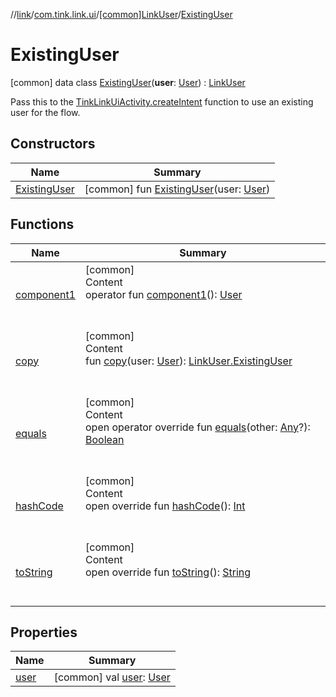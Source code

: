 //[link](../../../index.md)/[com.tink.link.ui](../../index.md)/[[common]LinkUser](../index.md)/[ExistingUser](index.md)



# ExistingUser  
 [common] data class [ExistingUser](index.md)(**user**: [User](../../../com.tink.model.user/[common]-user/index.md)) : [LinkUser](../index.md)

Pass this to the [TinkLinkUiActivity.createIntent](../../[common]-tink-link-ui-activity/-companion/create-intent.md) function to use an existing user for the flow.

   


## Constructors  
  
|  Name|  Summary| 
|---|---|
| <a name="com.tink.link.ui/LinkUser.ExistingUser/ExistingUser/#com.tink.model.user.User/PointingToDeclaration/"></a>[ExistingUser](-existing-user.md)| <a name="com.tink.link.ui/LinkUser.ExistingUser/ExistingUser/#com.tink.model.user.User/PointingToDeclaration/"></a> [common] fun [ExistingUser](-existing-user.md)(user: [User](../../../com.tink.model.user/[common]-user/index.md))   <br>


## Functions  
  
|  Name|  Summary| 
|---|---|
| <a name="com.tink.link.ui/LinkUser.ExistingUser/component1/#/PointingToDeclaration/"></a>[component1](component1.md)| <a name="com.tink.link.ui/LinkUser.ExistingUser/component1/#/PointingToDeclaration/"></a>[common]  <br>Content  <br>operator fun [component1](component1.md)(): [User](../../../com.tink.model.user/[common]-user/index.md)  <br><br><br>
| <a name="com.tink.link.ui/LinkUser.ExistingUser/copy/#com.tink.model.user.User/PointingToDeclaration/"></a>[copy](copy.md)| <a name="com.tink.link.ui/LinkUser.ExistingUser/copy/#com.tink.model.user.User/PointingToDeclaration/"></a>[common]  <br>Content  <br>fun [copy](copy.md)(user: [User](../../../com.tink.model.user/[common]-user/index.md)): [LinkUser.ExistingUser](index.md)  <br><br><br>
| <a name="kotlin/Any/equals/#kotlin.Any?/PointingToDeclaration/"></a>[equals](../../../com.tink.service.user/[common]-user-profile-service-impl/index.md#%5Bkotlin%2FAny%2Fequals%2F%23kotlin.Any%3F%2FPointingToDeclaration%2F%5D%2FFunctions%2F1135467963)| <a name="kotlin/Any/equals/#kotlin.Any?/PointingToDeclaration/"></a>[common]  <br>Content  <br>open operator override fun [equals](../../../com.tink.service.user/[common]-user-profile-service-impl/index.md#%5Bkotlin%2FAny%2Fequals%2F%23kotlin.Any%3F%2FPointingToDeclaration%2F%5D%2FFunctions%2F1135467963)(other: [Any](https://kotlinlang.org/api/latest/jvm/stdlib/kotlin/-any/index.html)?): [Boolean](https://kotlinlang.org/api/latest/jvm/stdlib/kotlin/-boolean/index.html)  <br><br><br>
| <a name="kotlin/Any/hashCode/#/PointingToDeclaration/"></a>[hashCode](../../../com.tink.service.user/[common]-user-profile-service-impl/index.md#%5Bkotlin%2FAny%2FhashCode%2F%23%2FPointingToDeclaration%2F%5D%2FFunctions%2F1135467963)| <a name="kotlin/Any/hashCode/#/PointingToDeclaration/"></a>[common]  <br>Content  <br>open override fun [hashCode](../../../com.tink.service.user/[common]-user-profile-service-impl/index.md#%5Bkotlin%2FAny%2FhashCode%2F%23%2FPointingToDeclaration%2F%5D%2FFunctions%2F1135467963)(): [Int](https://kotlinlang.org/api/latest/jvm/stdlib/kotlin/-int/index.html)  <br><br><br>
| <a name="kotlin/Any/toString/#/PointingToDeclaration/"></a>[toString](../../../com.tink.service.user/[common]-user-profile-service-impl/index.md#%5Bkotlin%2FAny%2FtoString%2F%23%2FPointingToDeclaration%2F%5D%2FFunctions%2F1135467963)| <a name="kotlin/Any/toString/#/PointingToDeclaration/"></a>[common]  <br>Content  <br>open override fun [toString](../../../com.tink.service.user/[common]-user-profile-service-impl/index.md#%5Bkotlin%2FAny%2FtoString%2F%23%2FPointingToDeclaration%2F%5D%2FFunctions%2F1135467963)(): [String](https://kotlinlang.org/api/latest/jvm/stdlib/kotlin/-string/index.html)  <br><br><br>


## Properties  
  
|  Name|  Summary| 
|---|---|
| <a name="com.tink.link.ui/LinkUser.ExistingUser/user/#/PointingToDeclaration/"></a>[user](user.md)| <a name="com.tink.link.ui/LinkUser.ExistingUser/user/#/PointingToDeclaration/"></a> [common] val [user](user.md): [User](../../../com.tink.model.user/[common]-user/index.md)   <br>

